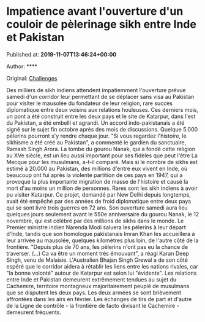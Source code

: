 
# Impatience avant l'ouverture d'un couloir de pèlerinage sikh entre Inde et Pakistan

Published at: **2019-11-07T13:46:24+00:00**

Author: ****

Original: [Challenges](https://www.challenges.fr/societe/impatience-avant-l-ouverture-d-un-couloir-de-pelerinage-sikh-entre-inde-et-pakistan_683666)

Des milliers de sikh indiens attendent impatiemment l'ouverture prévue samedi d'un corridor leur permettant de se déplacer sans visa au Pakistan pour visiter le mausolée du fondateur de leur religion, rare succès diplomatique entre deux voisins aux relations houleuses.
Ces derniers mois, un pont a été construit entre les deux pays et le site de Katarpur, dans l'est du Pakistan, a été embelli et agrandi. Un accord indo-pakistanais a été signé sur le sujet fin octobre après des mois de discussions. Quelque 5.000 pèlerins pourront s'y rendre chaque jour.
"Si vous regardez l'histoire, le sikhisme a été créé au Pakistan", a commenté le gardien du sanctuaire, Ramash Singh Arora.
La tombe du gourou Nanak, qui a fondé cette religion au XVe siècle, est un lieu aussi important pour ses fidèles que peut l'être La Mecque pour les musulmans, a-t-il comparé.
Mais si le nombre de sikhs est estimé à 20.000 au Pakistan, des millions d'entre eux vivent en Inde, où beaucoup ont fui après la violente partition de ces pays en 1947, qui a provoqué la plus importante migration de masse de l'histoire et causé la mort d'au moins un million de personnes.
Rares sont les sikh indiens à avoir pu visiter Katarpur. Ce projet, demandé par New Delhi depuis longtemps, avait été empêché par des années de froid diplomatique entre deux pays qui se sont livré trois guerres en 72 ans.
Son ouverture samedi aura lieu quelques jours seulement avant le 550e anniversaire du gourou Nanak, le 12 novembre, qui est célébré par des millions de sikhs dans le monde.
Le Premier ministre indien Narenda Modi saluera les pèlerins à leur départ d'Inde, tandis que son homologue pakistanais Imran Khan les accueillera à leur arrivée au mausolée, quelques kilomètres plus loin, de l'autre côté de la frontière.
"Depuis plus de 70 ans, les pèlerins n'ont pas eu la chance de traverser. (...) Ca va être un moment très émouvant", a réagi Karan Deep Singh, venu de Malaisie.
L'Australien Bhajan Singh Grewal a de son côté espéré que le corridor aidera à rétablir les liens entre les nations rivales, car "la bonne volonté" autour de Katarpur est selon lui "évidente".
Les relations entre Inde et Pakistan demeurent extrêmement tendues au sujet du Cachemire, territoire montagneux majoritairement peuplé de musulmans que se disputent les deux pays.
Les deux armées se sont brièvement affrontées dans les airs en février. Les échanges de tirs de part et d'autre de la Ligne de contrôle - la frontière de facto divisant le Cachemire - demeurent fréquents.
